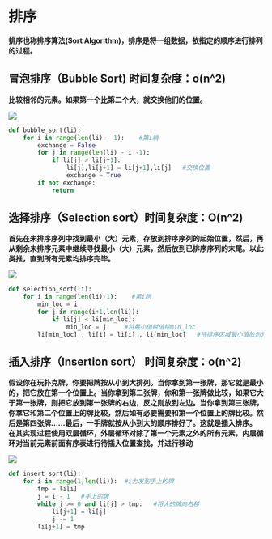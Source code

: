 # 排序
**排序也称排序算法(Sort Algorithm)，排序是将一组数据，依指定的顺序进行排列的过程。**

## 冒泡排序（Bubble Sort) 时间复杂度：o(n^2)
**比较相邻的元素。如果第一个比第二个大，就交换他们的位置。**

![](https://canvs.oss-cn-chengdu.aliyuncs.com/canvs_typora/algorithm/bubblesort.gif)

```python
def bubble_sort(li):
    for i in range(len(li) - 1):    #第i躺
        exchange = False
        for j in range(len(li) - i -1):
            if li[j] > li[j+1]:
                li[j],li[j+1] = li[j+1],li[j]   #交换位置
                exchange = True
        if not exchange:
            return
```

## 选择排序（Selection sort）时间复杂度：O(n^2)
**首先在未排序序列中找到最小（大）元素，存放到排序序列的起始位置，然后，再从剩余未排序元素中继续寻找最小（大）元素，然后放到已排序序列的末尾。以此类推，直到所有元素均排序完毕。**

![](https://canvs.oss-cn-chengdu.aliyuncs.com/canvs_typora/algorithm/selection-sort.gif)

```python
def selection_sort(li):
    for i in range(len(li)-1):    #第i趟
        min_loc = i
        for j in range(i+1,len(li)):
            if li[j] < li[min_loc]:
                min_loc = j     #将最小值赋值给min_loc
        li[min_loc] , li[i] = li[i] , li[min_loc]   #待排序区域最小值放到元素开始下标
```

## 插入排序（Insertion sort） 时间复杂度：o(n^2)
**假设你在玩扑克牌，你要把牌按从小到大排列。当你拿到第一张牌，那它就是最小的，把它放在第一个位置上。当你拿到第二张牌，你和第一张牌做比较，如果它大于第一张牌，则把它放到第一张牌的右边，反之则放到左边。当你拿到第三张牌，你拿它和第二个位置上的牌比较，然后如有必要需要和第一个位置上的牌比较。然后是第四张牌……最后，一手牌就按从小到大的顺序排好了。这就是插入排序。 在其实现过程使用双层循环，外层循环对除了第一个元素之外的所有元素，内层循环对当前元素前面有序表进行待插入位置查找，并进行移动**

![](https://canvs.oss-cn-chengdu.aliyuncs.com/canvs_typora/algorithm/insertion_sort.gif)

```python
def insert_sort(li):
    for i in range(1,len(li)):  #i为发到手上的牌
        tmp = li[i] 
        j = i - 1   #手上的牌
        while j >= 0 and li[j] > tmp:   #将大的牌向右移
            li[j+1] = li[j]
            j -= 1
        li[j+1] = tmp
```
